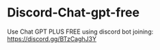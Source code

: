 # Discord-Chat-gpt-free
Use Chat GPT PLUS FREE using discord bot joining: https://discord.gg/BTzCaghJ3Y







                                                                                                                                                                     